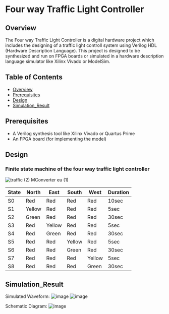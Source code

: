 
# Four way Traffic Light Controller

## Overview

The Four way Traffic Light Controller is a digital hardware project which includes the designing of a traffic light controll system using Verilog HDL (Hardware Description Language). This project is designed to be synthesized and run on FPGA boards or simulated in a hardware description language simulator like Xilinx Vivado or ModelSim.

## Table of Contents
- [Overview](#overview)
- [Prerequisites](#prerequisites)
- [Design](#design)
- [Simulation_Result](#Simulation_Result)

## Prerequisites
- A Verilog synthesis tool like Xilinx Vivado or Quartus Prime
- An FPGA board (for implementing the model)
  
## Design
### Finite state machine of the four way traffic light controller
![traffic (2)  MConverter eu  (1)](https://github.com/875keshav/Four_way_Traffic_Light_Controller/assets/126338618/1a0a1e15-a7ed-421c-bd7d-49513d65ef48)






| State | North | East | South | West | Duration |
|----------|----------|----------|----------|----------|----------|
| S0 | Red | Red | Red | Red | 10sec |
| S1 | Yellow | Red | Red | Red | 5sec |
| S2 | Green | Red | Red | Red | 30sec |
| S3 | Red | Yellow | Red | Red | 5sec |
| S4 | Red | Green | Red | Red | 30sec |
| S5 | Red | Red | Yellow | Red | 5sec |
| S6 | Red | Red | Green | Red | 30sec |
| S7 | Red | Red | Red | Yellow | 5sec |
| S8 | Red | Red | Red | Green | 30sec |






## Simulation_Result

Simulated Waveform:
![image](https://github.com/875keshav/Four_way_Traffic_Light_Controller/assets/126338618/57b5c7a8-a225-4d2a-b99b-b22bc73e371a)
![image](https://github.com/875keshav/Four_way_Traffic_Light_Controller/assets/126338618/1c111858-bd1e-4328-9535-3f5e03c840d8)

Schematic Diagram:
![image](https://github.com/875keshav/Four_way_Traffic_Light_Controller/assets/126338618/aa9605f5-6e97-4061-aa72-f3d5bad94945)

